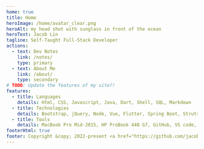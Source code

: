 ```yaml
---
home: true
title: Home
heroImage: /home/avatar_clear.png
heroAlt: my head shot with sunglass in front of the ocean
heroText: Jacob Lin
tagline: Self-Taught Full-Stack Developer
actions:
  - text: Dev Notes
    link: /notes/
    type: primary
  - text: About Me
    link: /about/
    type: secondary
# TODO: Update the features of my site?!
features:
  - title: Languages
    details: Html, CSS, Javascript, Java, Dart, Shell, SQL, Markdown
  - title: Technologies
    details: Bootstrap, jQuery, Node, Vue, Flutter, Spring Boot, Struts, Servlet & JSP, MySQL, Git, GCP
  - title: Tools
    details: MacBook Pro Mid-2015, HP ProBook 440 G7, GitHub, VS code, Insomnia, Google Drive.
footerHtml: true
footer: Copyright &copy; 2022-present <a href="https://github.com/jacoblindev" rel="noreferrer noopener" target="_blank">Jacob Lin</a> | Power by <a href="https://v2.vuepress.vuejs.org/" rel="noreferrer noopener" target="_blank">Vuepress</a>
---
```

